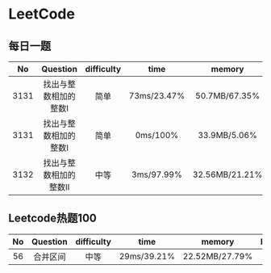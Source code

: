 <!--
 * @Author: LiQingCode 2535735432@qq.com
 * @Date: 2024-08-08 15:06:32
 * @LastEditors: LiQingCode 2535735432@qq.com
 * @LastEditTime: 2024-08-09 16:42:23
 * @FilePath: \code\LeetCode\README.md
 * @Description: 
 * 
 * Copyright (c) 2024 by LiQingCode, All Rights Reserved. 
-->
# LeetCode
## 每日一题

|No|Question|difficulty|time|memory|language|
|:--:|:--:|:--:|:--:|:--:|:--:|
|3131|找出与整数相加的整数Ⅰ|简单|73ms/23.47%|50.7MB/67.35%|javascript|
|3131|找出与整数相加的整数Ⅰ|简单|0ms/100%|33.9MB/5.06%|C++|
|3132|找出与整数相加的整数Ⅱ|中等|3ms/97.99%|32.56MB/21.21%|C++|

## Leetcode热题100

|No|Question|difficulty|time|memory|language|
|:--:|:--:|:--:|:--:|:--:|:--:|
|56|合并区间|中等|29ms/39.21%|22.52MB/27.79%|C++|
